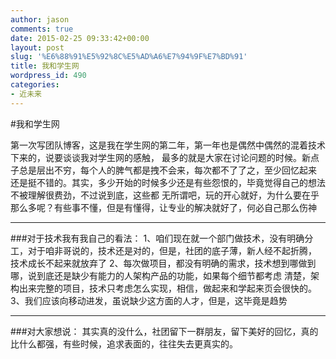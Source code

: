 ```yaml
---
author: jason
comments: true
date: 2015-02-25 09:33:42+00:00
layout: post
slug: '%E6%88%91%E5%92%8C%E5%AD%A6%E7%94%9F%E7%BD%91'
title: 我和学生网
wordpress_id: 490
categories:
- 近未来
---
```


#我和学生网

第一次写团队博客，这是我在学生网的第二年，第一年也是偶然中偶然的混着技术下来的，说要谈谈我对学生网的感触，
最多的就是大家在讨论问题的时候。新点子总是层出不穷，每个人的脾气都是拽不会来，每次都不了了之，至少回忆起来
还是挺不错的。其实，多少开始的时候多少还是有些怨恨的，毕竟觉得自己的想法不被理解很费劲，不过说到底，这些都
无所谓吧，玩的开心就好，为什么要在乎那么多呢？有些事不懂，但是有懂得，让专业的解决就好了，何必自己那么伤神

---

###对于技术我有我自己的看法：
     1、咱们现在就一个部门做技术，没有明确分工，对于咱非哥说的，技术还是对的，但是，社团的底子薄，新人经不起折腾，
     技术成长不起来就放弃了
     2、每次做项目，都没有明确的需求，技术想到哪做到哪，说到底还是缺少有能力的人架构产品的功能，如果每个细节都考虑
     清楚，架构出来完整的项目，技术只考虑怎么实现，相信，做起来和学起来页会很快的。
     3、我们应该向移动进发，虽说缺少这方面的人才，但是，这毕竟是趋势
     
---

###对大家想说：
其实真的没什么，社团留下一群朋友，留下美好的回忆，真的比什么都强，有些时候，追求表面的，往往失去更真实的。
